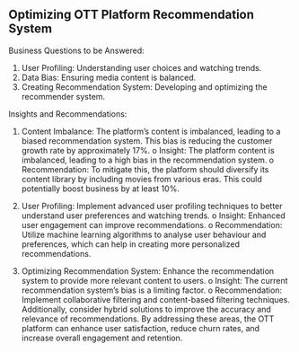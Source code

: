 ## Optimizing OTT Platform Recommendation System

Business Questions to be Answered:
1.	User Profiling: Understanding user choices and watching trends.
2.	Data Bias: Ensuring media content is balanced.
3.	Creating Recommendation System: Developing and optimizing the recommender system.
   
Insights and Recommendations:
1.	Content Imbalance: The platform’s content is imbalanced, leading to a biased recommendation system. This bias is reducing the customer growth rate by approximately 17%.
o	Insight: The platform content is imbalanced, leading to a high bias in the recommendation system.
o	Recommendation: To mitigate this, the platform should diversify its content library by including movies from various eras. This could potentially boost business by at least 10%.

2.	User Profiling: Implement advanced user profiling techniques to better understand user preferences and watching trends.
o	Insight: Enhanced user engagement can improve recommendations.
o	Recommendation: Utilize machine learning algorithms to analyse user behaviour and preferences, which can help in creating more personalized recommendations.

3.	Optimizing Recommendation System: Enhance the recommendation system to provide more relevant content to users.
o	Insight: The current recommendation system’s bias is a limiting factor.
o	Recommendation: Implement collaborative filtering and content-based filtering techniques. Additionally, consider hybrid solutions to improve the accuracy and relevance of recommendations.
By addressing these areas, the OTT platform can enhance user satisfaction, reduce churn rates, and increase overall engagement and retention.
